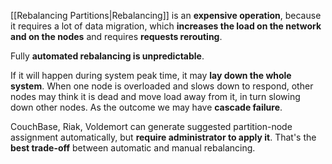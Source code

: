 [[Rebalancing Partitions|Rebalancing]] is an **expensive operation**, because it requires a lot of data migration, which **increases the load on the network and on the nodes** and requires **requests rerouting**. 

Fully **automated rebalancing is unpredictable**. 

If it will happen during system peak time, it may **lay down the whole system**. When one node is overloaded and slows down to respond, other nodes may think it is dead and move load away from it, in turn slowing down other nodes.  As the outcome we may have **cascade failure**.

CouchBase, Riak, Voldemort can generate suggested partition-node assignment automatically, but **require administrator to apply it**. That's the **best trade-off** between automatic and manual rebalancing.
